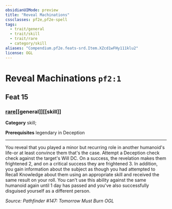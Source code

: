 ```yaml
---
obsidianUIMode: preview
title: "Reveal Machinations"
cssclasses: pf2e,pf2e-spell
tags:
  - trait/general
  - trait/skill
  - trait/rare
  - category/skill
aliases: "Compendium.pf2e.feats-srd.Item.XZcd1wFHy111klu2"
license: OGL
---
```

# Reveal Machinations `pf2:1`
## Feat 15
### [rare](rare "Rare Rarity Trait")[[general]][[skill]]

**Category** skill; 



**Prerequisites** legendary in Deception
* * *
You reveal that you played a minor but recurring role in another humanoid's life-or at least convince them that's the case. Attempt a Deception check check against the target's Will DC. On a success, the revelation makes them frightened 2, and on a critical success they are frightened 3. In addition, you gain information about the subject as though you had attempted to Recall Knowledge about them using an appropriate skill and received the same result on your roll. You can't use this ability against the same humanoid again until 1 day has passed and you've also successfully disguised yourself as a different person.

*Source: Pathfinder #147: Tomorrow Must Burn*
*OGL*
